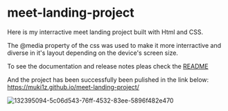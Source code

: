 # meet-landing-project
Here is my interractive meet landing project built with Html and CSS.

The @media property of the css was used  to make it more interractive and diverse in it's layout depending on the device's screen size. 

To see the documentation and release notes pleas check the [README](https://github.com/MUKI1Z/meet-landing-project.git)

And the project has been successfully been pulished in the link below:   
https://muki1z.github.io/meet-landing-project/

![132395094-5c06d543-76ff-4532-83ee-5896f482e470](https://user-images.githubusercontent.com/106115551/172595925-f519bfa7-bc2c-4154-9e7c-489237bd9fb0.png)

